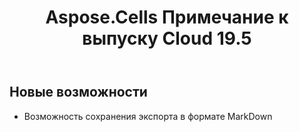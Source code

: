 ﻿---
title: Aspose.Cells Примечание к выпуску Cloud 19.5
second_title: Aspose.Cells Cloud Documen
type: docs
url: /ru/aspose-cells-cloud-19-5-release-notes/
weight: 50
description: Aspose.Cells Облако поддерживает Excel для создания, преобразования, слияния, разделения, защиты, операций с внутренними объектами и т. д.
---
## **Новые возможности**
- Возможность сохранения экспорта в формате MarkDown
